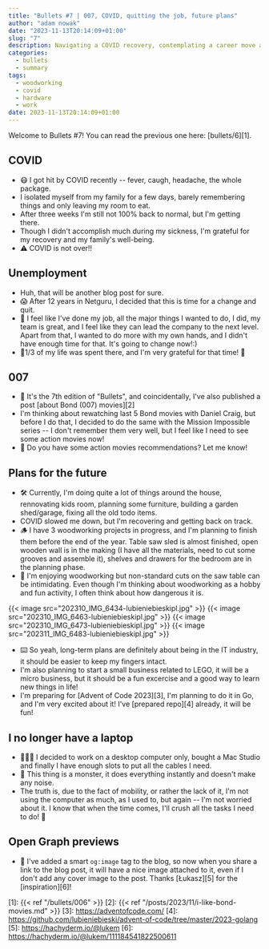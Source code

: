 ```yaml
---
title: "Bullets #7 | 007, COVID, quitting the job, future plans"
author: "adam nowak"
date: "2023-11-13T20:14:09+01:00"
slug: "7"
description: Navigating a COVID recovery, contemplating a career move after 12 fulfilling years, enjoying Bond movies, tackling house DIYs, and looking forward to Advent of Code 2023!
categories:
  - bullets
  - summary
tags: 
  - woodworking
  - covid
  - hardware
  - work
date: 2023-11-13T20:14:09+01:00
---
```


Welcome to Bullets #7! You can read the previous one here: [bullets/6][1].

## COVID

* 😷 I got hit by COVID recently -- fever, caugh, headache, the whole package.
* I isolated myself from my family for a few days, barely remembering things and only leaving my room to eat.
* After three weeks I'm still not 100% back to normal, but I'm getting there.
* Though I didn't accomplish much during my sickness, I'm grateful for my recovery and my family's well-being.
* ⚠️ COVID is not over!!

## Unemployment

* Huh, that will be another blog post for sure.
* 😱 After 12 years in Netguru, I decided that this is time for a change and quit.
* 🤩 I feel like I've done my job, all the major things I wanted to do, I did, my team is great, and I feel like they can lead the company to the next level. Apart from that, I wanted to do more with my own hands, and I didn't have enough time for that. It's going to change now!:)
* 🥹1/3 of my life was spent there, and I'm very grateful for that time! 💚

## 007

* 🎥 It's the 7th edition of "Bullets", and coincidentally, I've also published a post [about Bond (007) movies][2]
* I'm thinking about rewatching last 5 Bond movies with Daniel Craig, but before I do that, I decided to do the same with the Mission Impossible series -- I don't remember them very well, but I feel like I need to see some action movies now!
* 🫵 Do you have some action movies recommendations? Let me know!

## Plans for the future

* 🛠️ Currently, I'm doing quite a lot of things around the house, rennovating kids room, planning some furniture, building a garden shed/garage, fixing all the old todo items.
* COVID slowed me down, but I'm recovering and getting back on track.
* 🪵 I have 3 woodworking projects in progress, and I'm planning to finish them before the end of the year. Table saw sled is almost finished, open wooden wall is in the making (I have all the materials, need to cut some grooves and assemble it), shelves and drawers for the bedroom are in the planning phase.
* 😬 I'm enjoying woodworking but non-standard cuts on the saw table can be intimidating. Even though I'm thinking about woodworking as a hobby and fun activity, I often think about how dangerous it is.

{{< image src="202310_IMG_6434-lubieniebieskipl.jpg" >}}
{{< image src="202310_IMG_6463-lubieniebieskipl.jpg" >}}
{{< image src="202310_IMG_6473-lubieniebieskipl.jpg" >}}
{{< image src="202311_IMG_6483-lubieniebieskipl.jpg" >}}

* ⌨️ So yeah, long-term plans are definitely about being in the IT industry, it should be easier to keep my fingers intact.
* I'm also planning to start a small business related to LEGO, it will be a micro business, but it should be a fun excercise and a good way to learn new things in life!
* I'm preparing for [Advent of Code 2023][3], I'm planning to do it in Go, and I'm very excited about it! I've [prepared repo][4] already, it will be fun!

## I no longer have a laptop

* 👨🏻‍💻 I decided to work on a desktop computer only, bought a Mac Studio and finally I have enough slots to put all the cables I need.
* 👾 This thing is a monster, it does everything instantly and doesn't make any noise.
* The truth is, due to the fact of mobility, or rather the lack of it, I'm not using the computer as much, as I used to, but again -- I'm not worried about it. I know that when the time comes, I'll crush all the tasks I need to do! 💪

## Open Graph previews

* 🔎 I've added a smart `og:image` tag to the blog, so now when you share a link to the blog post, it will have a nice image attached to it, even if I don't add any cover image to the post. Thanks [Łukasz][5] for the [inspiration][6]!

[1]: {{< ref "/bullets/006" >}}
[2]: {{< ref "/posts/2023/11/i-like-bond-movies.md" >}}
[3]: https://adventofcode.com/
[4]: https://github.com/lubieniebieski/advent-of-code/tree/master/2023-golang
[5]: https://hachyderm.io/@lukem
[6]: https://hachyderm.io/@lukem/111184541822500611

